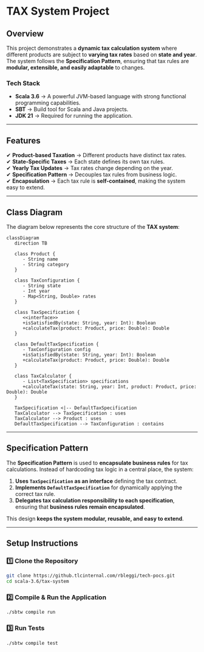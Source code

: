 # **TAX System Project**

## **Overview**

This project demonstrates a **dynamic tax calculation system** where different products are subject to **varying tax rates** based on **state and year**. The system follows the **Specification Pattern**, ensuring that tax rules are **modular, extensible, and easily adaptable** to changes.

### **Tech Stack**
- **Scala 3.6** → A powerful JVM-based language with strong functional programming capabilities.
- **SBT** → Build tool for Scala and Java projects.
- **JDK 21** → Required for running the application.

---

## **Features**
✔ **Product-based Taxation** → Different products have distinct tax rates.  
✔ **State-Specific Taxes** → Each state defines its own tax rules.  
✔ **Yearly Tax Updates** → Tax rates change depending on the year.  
✔ **Specification Pattern** → Decouples tax rules from business logic.  
✔ **Encapsulation** → Each tax rule is **self-contained**, making the system easy to extend.

---

## **Class Diagram**

The diagram below represents the core structure of the **TAX system**:

```mermaid
classDiagram
   direction TB

   class Product {
      - String name
      - String category
   }

   class TaxConfiguration {
      - String state
      - Int year
      - Map<String, Double> rates
   }

   class TaxSpecification {
      <<interface>>
      +isSatisfiedBy(state: String, year: Int): Boolean
      +calculateTax(product: Product, price: Double): Double
   }

   class DefaultTaxSpecification {
      - TaxConfiguration config
      +isSatisfiedBy(state: String, year: Int): Boolean
      +calculateTax(product: Product, price: Double): Double
   }

   class TaxCalculator {
      - List<TaxSpecification> specifications
      +calculateTax(state: String, year: Int, product: Product, price: Double): Double
   }

   TaxSpecification <|-- DefaultTaxSpecification
   TaxCalculator --> TaxSpecification : uses
   TaxCalculator --> Product : uses
   DefaultTaxSpecification --> TaxConfiguration : contains
```

---

## **Specification Pattern**
The **Specification Pattern** is used to **encapsulate business rules** for tax calculations. Instead of hardcoding tax logic in a central place, the system:
1. **Uses `TaxSpecification` as an interface** defining the tax contract.
2. **Implements `DefaultTaxSpecification`** for dynamically applying the correct tax rule.
3. **Delegates tax calculation responsibility to each specification**, ensuring that **business rules remain encapsulated**.

This design **keeps the system modular, reusable, and easy to extend**.

---

## **Setup Instructions**

### **1️⃣ Clone the Repository**
```bash
git clone https://github.tlcinternal.com/rbleggi/tech-pocs.git
cd scala-3.6/tax-system
```

### **2️⃣ Compile & Run the Application**
```sh
./sbtw compile run
```

### **3️⃣ Run Tests**
```sh
./sbtw compile test
```